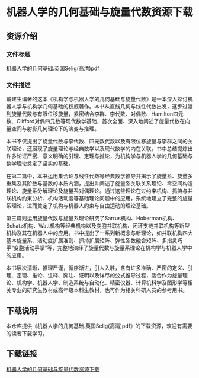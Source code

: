 # 机器人学的几何基础与旋量代数资源下载

## 资源介绍

### 文件标题
机器人学的几何基础.英国Selig(高清)pdf

### 文件描述
戴建生编著的这本《机构学与机器人学的几何基础与旋量代数》是一本深入探讨机器人学与机构学几何基础的权威著作。本书从直线几何与线性代数出发，逐步过渡到旋量代数与有限位移旋量，紧密结合李群、李代数、对偶数、Hamilton四元数、Clifford对偶四元数等现代数学基础，首次全面、深入地阐述了旋量代数在向量空间与射影几何理论下的演变与推理。

本书不仅提出了旋量代数与李代数、四元数代数以及有限位移旋量与李群之间的关联理论，还展现了旋量理论与经典数学以及现代数学的内在关联。书中总结提炼出许多论证严密、意义明确的引理、定理与推论，为机构学与机器人学的几何基础与数学理论奠定了坚实的基础。

在第二篇中，本书运用集合论与线性代数等经典数学推导并揭示了旋量系、旋量多重集及其阶数与基数的本质内涵，提出并阐述了旋量系关联关系理论、零空间构造理论、旋量系分解理论及旋量系对偶理论。通过这些理论在过约束机构、抓持与并联机构约束分析、机构活动度等基础理论问题中的应用，系统地建立了完整的旋量系理论，进而奠定了机构与机器人约束与自由运动的理论基础。

第三篇则运用旋量代数与旋量系理论研究了Sarrus机构、Hoberman机构、Schatz机构、Watt机构等经典机构以及变胞并联机构、闭环支链并联机构等新型机构及其在机器人中的应用。书中提出了一系列新概念与新理论，如并联机构四大基本旋量系、活动度扩展准则、抓持扩展矩阵、弹性系数融合矩阵、多指灵巧手“变胞活动手掌”等，完整地演绎了旋量代数与旋量系理论在机构学与机器人学中的应用。

本书层次清晰，推理严谨，循序渐进，引人入胜，含有许多准确、严密的定义、引理、定理、推论、注释、脚注、证明以及详尽的公式推导过程，适合作为旋量理论、机构学、机器人学、制造系统与自动化、精密仪器、计算机科学及图形学等相关专业的研究生教材或高年级本科生教材，也可作为相关科研人员的参考用书。

## 下载说明

本仓库提供《机器人学的几何基础.英国Selig(高清)pdf》的下载资源，欢迎有需要的读者下载学习。

## 下载链接

[机器人学的几何基础与旋量代数资源下载](https://pan.quark.cn/s/035d7b2350d7)